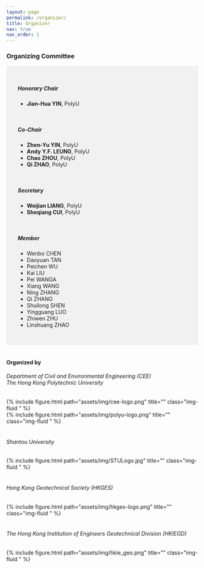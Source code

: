 ```yaml
---
layout: page
permalink: /organizer/
title: Organizer
nav: true
nav_order: 1
---
```


### Organizing Committee

<div style="background-color:rgba(0, 0, 0, 0.0470588);padding:40px 0; vertical-align: ; padding:30px 30px;">
    <h5>Honorary Chair</h5>
    <ul>
        <li><b>Jian-Hua YIN</b>, PolyU</li>
    </ul>
    <br>
    <h5>Co-Chair</h5>
    <ul>
        <li><b>Zhen-Yu YIN</b>, PolyU</li>
        <li><b>Andy Y.F. LEUNG</b>, PolyU</li>
        <li><b>Chao ZHOU</b>, PolyU</li>
        <li><b>Qi ZHAO</b>, PolyU</li>
    </ul>
    <br>
    <h5>Secretary</h5>
    <ul>
        <li><b>Weijian LIANG</b>, PolyU</li>
        <li><b>Sheqiang CUI</b>, PolyU</li>
    </ul>
    <br>
    <h5>Member</h5>
    <ul>
            <li>Wenbo CHEN</li>
            <li>Daoyuan TAN</li>
            <li>Peichen WU</li>
            <li>Kai LIU</li>
            <li>Pei WANGA</li>
            <li>Xiang WANG</li>
            <li>Ning ZHANG</li>
            <li>Qi ZHANG</li>
            <li>Shuilong SHEN</li>
            <li>Yingguang LUO</li>
            <li>Zhiwen ZHU</li>
            <li>Linshuang ZHAO</li>
        </ul>

</div>

<br>

#### Organized by

<h6>Department of Civil and Environmental Engineering (CEE) <br>
    The Hong Kong Polytechnic University </h6>

<div class="row justify-content-sm-left">
    <div class="col-sm-4 align-self-center">
        {% include figure.html path="assets/img/cee-logo.png" title="" class="img-fluid " %}
    </div>
    <div class="col-sm-4">
        {% include figure.html path="assets/img/polyu-logo.png" title="" class="img-fluid " %}
    </div>
</div>
<br>

<h6>Shantou University</h6>

<div class="row justify-content-sm-left">
    <div class="col-sm-3 align-self-center">
        {% include figure.html path="assets/img/STULogo.jpg" title="" class="img-fluid " %}
    </div>
</div>
<br>


<h6>Hong Kong Geotechnical Society (HKGES)</h6>
<div class="row justify-content-sm-left">
    <div class="col-sm-4">
        {% include figure.html path="assets/img/hkges-logo.png" title="" class="img-fluid " %}
    </div>
</div>
<br>

<h6>The Hong Kong Institution of Engineers Geotechnical Division (HKIEGD)</h6>
<div class="row justify-content-sm-left">
    <div class="col-sm-3 align-self-center">
        {% include figure.html path="assets/img/hkie_geo.png" title="" class="img-fluid " %}
    </div>
</div>
<br>